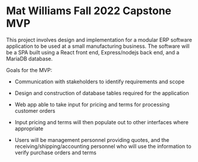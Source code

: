 # Mat Williams Fall 2022 Capstone MVP
This project involves design and implementation for a modular ERP software application to be used at a small manufacturing business.  The software will be a SPA built using a React front end, Express/nodejs back end, and a MariaDB database.

Goals for the MVP:
-   Communication with stakeholders to identify requirements and scope
    
-   Design and construction of database tables required for the application
    
-   Web app able to take input for pricing and terms for processing customer orders
    
-   Input pricing and terms will then populate out to other interfaces where appropriate
   
-   Users will be management personnel providing quotes, and the receiving/shipping/accounting personnel who will use the information to verify purchase orders and terms
